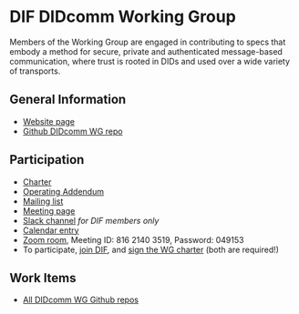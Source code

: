 # DIF DIDcomm Working Group

Members of the Working Group are engaged in contributing to specs that embody a method for secure, private and authenticated message-based communication, where trust is rooted in DIDs and used over a wide variety of transports.

## General Information

- [Website page](https://identity.foundation/working-groups/did-comm.html)
- [Github DIDcomm WG repo](https://github.com/decentralized-identity/didcomm)


## Participation

- [Charter](https://github.com/decentralized-identity/org/blob/master/Org%20documents/WG%20documents/DIF_DIDcomm_WG_Charter_v1.pdf)
- [Operating Addendum](https://github.com/decentralized-identity/org/blob/master/Org%20documents/WG%20documents/DIF_DIDcomm_WG_Operating_Addendum_v1.pdf)
- [Mailing list](https://lists.identity.foundation/g/didcomm-wg)
- [Meeting page](https://github.com/decentralized-identity/didcomm/blob/main/agenda.md)
- [Slack channel](https://difdn.slack.com/archives/CRMKSUE8M) *for DIF members only*
- [Calendar entry](https://calendar.google.com/event?action=TEMPLATE&tmeid=dHVmZWYxaXBzY2ZnaWk1MGhqN2NsdjYxc21fMjAyMDExMDlUMjAwMDAwWiBkZWNlbnRyYWxpemVkLmlkZW50aXR5QG0&tmsrc=decentralized.identity%40gmail.com&scp=ALL)
- [Zoom room](https://us02web.zoom.us/j/81621403519?pwd=TXJqMWcvYjlQcjhJVzJ0b2FpSGU2UT09), Meeting ID: 816 2140 3519, Password: 049153
- To participate, [join DIF](https://identity.foundation/join), and [sign the WG charter](https://bit.ly/DIF-WG-select1) (both are required!)

## Work Items

- [All DIDcomm WG Github repos](https://github.com/decentralized-identity?q=wg-didcomm&type=&language=)
